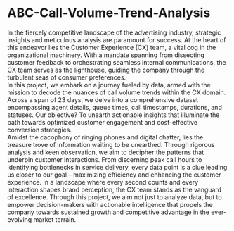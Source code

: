 # ABC-Call-Volume-Trend-Analysis
In the fiercely competitive landscape of the advertising industry, strategic insights and
meticulous analysis are paramount for success. At the heart of this endeavor lies the
Customer Experience (CX) team, a vital cog in the organizational machinery. With a
mandate spanning from dissecting customer feedback to orchestrating seamless internal
communications, the CX team serves as the lighthouse, guiding the company through the
turbulent seas of consumer preferences.</br>
In this project, we embark on a journey fueled by data, armed with the mission to decode
the nuances of call volume trends within the CX domain. Across a span of 23 days, we
delve into a comprehensive dataset encompassing agent details, queue times, call
timestamps, durations, and statuses. Our objective? To unearth actionable insights that
illuminate the path towards optimized customer engagement and cost-effective conversion
strategies.</br>
Amidst the cacophony of ringing phones and digital chatter, lies the treasure trove of
information waiting to be unearthed. Through rigorous analysis and keen observation, we
aim to decipher the patterns that underpin customer interactions. From discerning peak
call hours to identifying bottlenecks in service delivery, every data point is a clue leading
us closer to our goal – maximizing efficiency and enhancing the customer experience.
In a landscape where every second counts and every interaction shapes brand perception,
the CX team stands as the vanguard of excellence. Through this project, we aim not just to
analyze data, but to empower decision-makers with actionable intelligence that propels
the company towards sustained growth and competitive advantage in the ever-evolving
market terrain.
